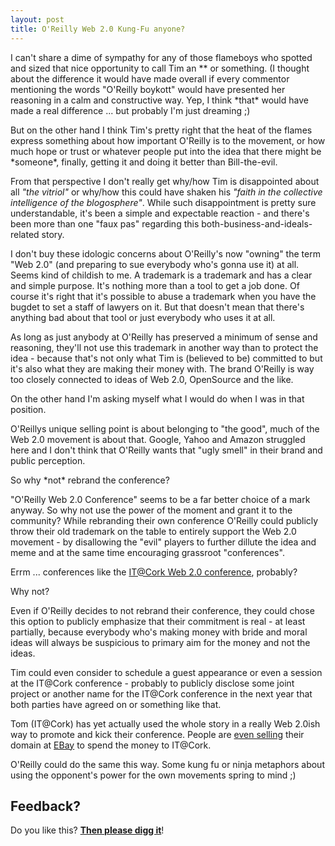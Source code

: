 ```yaml
--- 
layout: post
title: O'Reilly Web 2.0 Kung-Fu anyone?
---
```

<p>I can't share a dime of sympathy for any of those flameboys who spotted and
sized that nice opportunity to call Tim an ** or something. (I thought about the difference it would have made overall if every commentor mentioning the words "O'Reilly boykott" would have presented her reasoning in a calm and constructive way. Yep, I think *that* would have made a real difference ... but probably I'm just dreaming ;)</p>

<p>But on the
other hand I think Tim's pretty right that the heat of the flames express
something about how important O'Reilly is to the movement, or how much hope or
trust or whatever people put into the idea that there might be *someone*, finally, getting it and doing it
better than Bill-the-evil.</p>

<p>From that perspective I don't really get why/how Tim is disappointed about all
<i>"the vitriol"</i> or why/how this could have shaken his <i>"faith in the
collective intelligence of the blogosphere"</i>. While such
disappointment is pretty sure understandable, it's been a simple and expectable
reaction - and there's been more than one "faux pas" regarding this both-business-and-ideals-related
story.</p>

<p>I don't buy these idologic concerns about O'Reilly's now "owning"
the term "Web 2.0" (and preparing to sue everybody who's gonna use it) at all.
Seems kind of childish to me. A trademark is a trademark and has a clear and
simple purpose. It's nothing more than a tool to get a job done.  Of course
it's right that it's possible to abuse a trademark when you have the bugdet to
set a staff of lawyers on it. But that doesn't mean that there's anything bad
about that tool or just everybody who uses it at all.</p>

<p>As long as just anybody at O'Reilly has preserved a minimum of sense and reasoning,
they'll not use this trademark in another way than to protect the idea -
because that's not only what Tim is (believed to be) committed to but it's
also what they are making their money with. The brand O'Reilly is way too closely
connected to ideas of Web 2.0, OpenSource and the like.</p>

<p>On the other hand I'm asking myself what I would do when I was in that
position.</p>

<p>O'Reillys unique selling point is about belonging to "the good", much of the Web 2.0 movement is about that. Google, Yahoo
and Amazon struggled here and I don't think that O'Reilly wants that "ugly
smell" in their brand and public perception.</p>

<p>So why *not* rebrand the conference?</p>

<p>"O'Reilly Web 2.0 Conference" seems to be
a far better choice of a mark anyway. So why not use the power of the moment and grant it to the community? While rebranding their own conference O'Reilly could
publicly throw their old trademark on the table to entirely support the Web 2.0 movement - by disallowing the "evil" players to further dillute the idea and
meme and at the same time encouraging grassroot "conferences".</p>

<p>Errm ... conferences like the <a
href="http://www.tomrafteryit.net/oreillys-mean-spirited-response/">IT@Cork
Web 2.0 conference</a>, probably?</p>

<p>Why not?</p>

<p>Even if O'Reilly decides to not rebrand their conference, they could
chose this option to publicly emphasize that their commitment is real - at
least partially, because everybody who's making money with bride and moral
ideas will always be suspicious to primary aim for the money and not the
ideas.</p>

<p>Tim could even consider to schedule a guest appearance or even a session at
the IT@Cork conference - probably to publicly disclose some joint project or
another name for the IT@Cork conference in the next year that both parties
have agreed on or something like that.</p>

<p>Tom (IT@Cork) has yet actually used the whole story in a really Web 2.0ish way to promote and
kick their conference. People are <a
href="http://bohanna.typepad.com/pureplay/2006/05/web2pointzeroco.html">even
selling</a> their domain at <a
href="http://cgi.ebay.ie/ws/eBayISAPI.dll?ViewItem&item=9733325253">EBay</a>
to spend the money to IT@Cork.</p>

<p>O'Reilly could do the same this way. Some kung fu or ninja metaphors about 
using the opponent's power for the own movements spring to mind ;)</p>

<h2>Feedback?</h2>

<p>Do you like this? <a style="font-weight: bold;" href="http://digg.com/technology/O_Reilly_Web_2.0_Kung-Fu_anyone_">Then please digg it</a>!</p>
